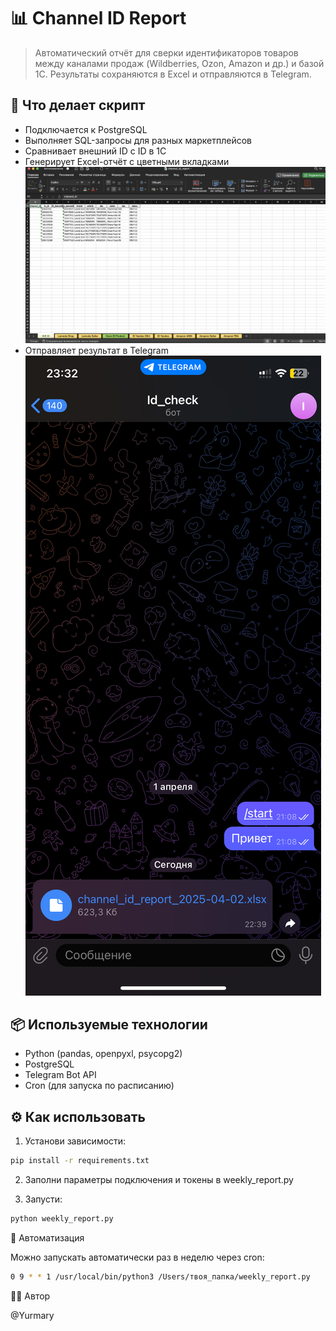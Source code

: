 # 📊 Channel ID Report

> Автоматический отчёт для сверки идентификаторов товаров между каналами продаж (Wildberries, Ozon, Amazon и др.) и базой 1С. Результаты сохраняются в Excel и отправляются в Telegram.

## 🚀 Что делает скрипт

- Подключается к PostgreSQL
- Выполняет SQL-запросы для разных маркетплейсов
- Сравнивает внешний ID с ID в 1С
- Генерирует Excel-отчёт с цветными вкладками
![excel_example](excel_example.png)
- Отправляет результат в Telegram
![telegram_report](telegram.png)

## 📦 Используемые технологии

- Python (pandas, openpyxl, psycopg2)
- PostgreSQL
- Telegram Bot API
- Cron (для запуска по расписанию)

## ⚙️ Как использовать

1. Установи зависимости:
```bash
pip install -r requirements.txt
```

2. Заполни параметры подключения и токены в weekly_report.py

3. Запусти: 
```bash
python weekly_report.py
```
📅 Автоматизация

Можно запускать автоматически раз в неделю через cron:

```bash
0 9 * * 1 /usr/local/bin/python3 /Users/твоя_папка/weekly_report.py
```
👩‍💻 Автор

@Yurmary 